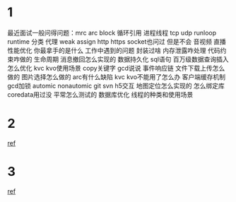 # 1

最近面试一般问得问题：mrc arc block 循环引用 进程线程 tcp udp runloop runtime 分类 代理 weak assign http https socket也问过 但是不会 音视频 直播 性能优化 你最拿手的是什么 工作中遇到的问题 封装过啥 内存泄露咋处理 代码约束咋做的 生命周期 消息撤回怎么实现的 数据持久化 sql语句 百万级数据查询插入怎么优化 kvc kvo使用场景 copy关键字 gcd说说 事件响应链 文件下载上传怎么做的 图片选择怎么做的 arc有什么缺陷 kvc kvo不能用了怎么办 客户端缓存机制 gcd加锁 automic nonautomic git svn h5交互 地图定位怎么实现的 怎么绑定库 coredata用过没 平常怎么测试的 数据库优化 线程的种类和使用场景

# 2

[ref](http://hl1987.com/2017/09/05/%E8%85%BE%E8%AE%AFSNG%E6%9F%90%E9%83%A8%E9%97%A8iOS%E9%9D%A2%E8%AF%95%E7%BB%8F%E5%8E%86/)

# 3

[ref](https://juejin.im/post/5b5a8e7e518825615e6f6c11)
